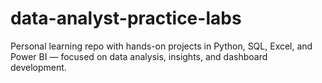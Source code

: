 # data-analyst-practice-labs
Personal learning repo with hands-on projects in Python, SQL, Excel, and Power BI — focused on data analysis, insights, and dashboard development.
